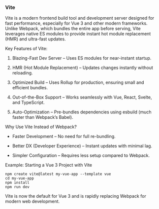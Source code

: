 ### Vite

Vite is a modern frontend build tool and development server designed for fast performance, especially for Vue 3 and other modern frameworks. Unlike Webpack, which bundles the entire app before serving, Vite leverages native ES modules to provide instant hot module replacement (HMR) and ultra-fast updates.

Key Features of Vite:

1. Blazing-Fast Dev Server – Uses ES modules for near-instant startup.


2. HMR (Hot Module Replacement) – Updates changes instantly without reloading.


3. Optimized Build – Uses Rollup for production, ensuring small and efficient bundles.


4. Out-of-the-Box Support – Works seamlessly with Vue, React, Svelte, and TypeScript.


5. Auto-Optimization – Pre-bundles dependencies using esbuild (much faster than Webpack’s Babel).



Why Use Vite Instead of Webpack?

- Faster Development – No need for full re-bundling.

- Better DX (Developer Experience) – Instant updates with minimal lag.

- Simpler Configuration – Requires less setup compared to Webpack.


Example: Starting a Vue 3 Project with Vite

```
npm create vite@latest my-vue-app --template vue
cd my-vue-app
npm install
npm run dev
```

Vite is now the default for Vue 3 and is rapidly replacing Webpack for modern web development. 

